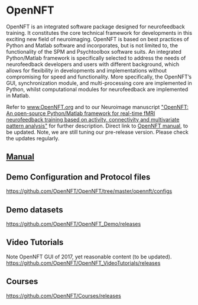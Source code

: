 # OpenNFT
OpenNFT is an integrated software package designed for neurofeedback training. It constitutes the core technical framework for developments in this exciting new field of neuroimaging. OpenNFT is based on best practices of Python and Matlab software and incorporates, but is not limited to, the functionality of the SPM and Psychtoolbox software suits. An integrated Python/Matlab framework is specifically selected to address the needs of neurofeedback developers and users with different background, which allows for flexibility in developments and implementations without compromising for speed and functionality. More specifically, the OpenNFT’s GUI, synchronization module, and multi-processing core are implemented in Python, whilst computational modules for neurofeedback are implemented in Matlab.

Refer to www.OpenNFT.org and to our Neuroimage manuscript ["OpenNFT: An open-source Python/Matlab framework for real-time fMRI neurofeedback training based on activity, connectivity and multivariate pattern analysis"](http://www.sciencedirect.com/science/article/pii/S1053811917305050) for further description.
Direct link to [OpenNFT manual](https://github.com/OpenNFT/opennft.github.io/blob/master/OpenNFT_Manual_v1.0.pdf), to be updated.
Note, we are still tuning our pre-release version. Please check the updates regularly.

## [Manual](https://opennft.readthedocs.io/en/docs/install.html#)

## Demo Configuration and Protocol files
https://github.com/OpenNFT/OpenNFT/tree/master/opennft/configs

## Demo datasets
https://github.com/OpenNFT/OpenNFT_Demo/releases 

## Video Tutorials
Note OpenNFT GUI of 2017, yet reasonable content (to be updated).
https://github.com/OpenNFT/OpenNFT_VideoTutorials/releases

## Courses
https://github.com/OpenNFT/Courses/releases
 

